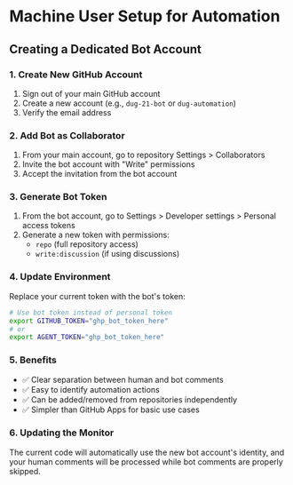 # Machine User Setup for Automation

## Creating a Dedicated Bot Account

### 1. Create New GitHub Account
1. Sign out of your main GitHub account
2. Create a new account (e.g., `dug-21-bot` or `dug-automation`)
3. Verify the email address

### 2. Add Bot as Collaborator
1. From your main account, go to repository Settings > Collaborators
2. Invite the bot account with "Write" permissions
3. Accept the invitation from the bot account

### 3. Generate Bot Token
1. From the bot account, go to Settings > Developer settings > Personal access tokens
2. Generate a new token with permissions:
   - `repo` (full repository access)
   - `write:discussion` (if using discussions)

### 4. Update Environment
Replace your current token with the bot's token:

```bash
# Use bot token instead of personal token
export GITHUB_TOKEN="ghp_bot_token_here"
# or
export AGENT_TOKEN="ghp_bot_token_here"
```

### 5. Benefits
- ✅ Clear separation between human and bot comments
- ✅ Easy to identify automation actions
- ✅ Can be added/removed from repositories independently
- ✅ Simpler than GitHub Apps for basic use cases

### 6. Updating the Monitor
The current code will automatically use the new bot account's identity, and your human comments will be processed while bot comments are properly skipped.